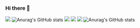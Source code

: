 ### Hi there 👋

<!--
**KouidryM/KouidryM** is a ✨ _special_ ✨ repository because its `README.md` (this file) appears on your GitHub profile.

Here are some ideas to get you started:

- 🔭 I’m currently working on ...
- 🌱 I’m currently learning ...
- 👯 I’m looking to collaborate on ...
- 🤔 I’m looking for help with ...
- 💬 Ask me about ...
- 📫 How to reach me: ...
- 😄 Pronouns: ...
- ⚡ Fun fact: ...
-->
![](https://github-profile-summary-cards.vercel.app/api/cards/profile-details?username=KouidryM&theme=monokai)
![Anurag's GitHub stats](https://github-readme-stats.vercel.app/api?username=KouidryM&show_icons=true&theme=radical)
![](https://github-profile-summary-cards.vercel.app/api/cards/most-commit-language?username=KouidryM&theme=monokai)
![](https://github-profile-summary-cards.vercel.app/api/cards/productive-time?username=KouidryM&theme=monokai)
![](https://github-profile-summary-cards.vercel.app/api/cards/stats?username=KouidryM&theme=monokai)
![Anurag's GitHub stats](https://github-readme-stats.vercel.app/api?username=kouidryM&show_icons=true&theme=radical)
